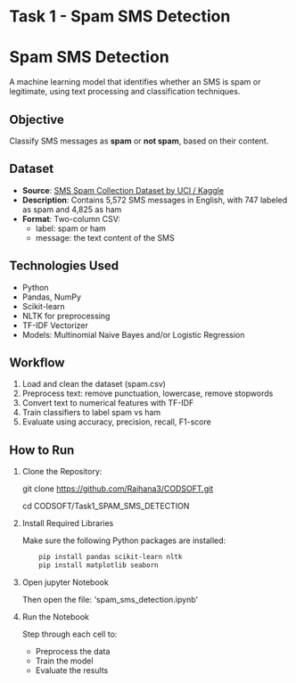 # Task 1 - Spam SMS Detection
# Spam SMS Detection 

A machine learning model that identifies whether an SMS is spam or legitimate, using text processing and classification techniques.

##  Objective

Classify SMS messages as **spam** or **not spam**, based on their content.

##  Dataset

- **Source**: [SMS Spam Collection Dataset by UCI / Kaggle](https://www.kaggle.com/datasets/uciml/sms-spam-collection-dataset)
- **Description**: Contains 5,572 SMS messages in English, with 747 labeled as spam and 4,825 as ham 
- **Format**: Two-column CSV:
  - label: spam or ham
  - message: the text content of the SMS

##  Technologies Used

- Python
- Pandas, NumPy
- Scikit-learn
- NLTK for preprocessing
- TF-IDF Vectorizer
- Models: Multinomial Naive Bayes and/or Logistic Regression

##  Workflow

1. Load and clean the dataset (spam.csv)
2. Preprocess text: remove punctuation, lowercase, remove stopwords
3. Convert text to numerical features with TF-IDF
4. Train classifiers to label spam vs ham
5. Evaluate using accuracy, precision, recall, F1-score

##  How to Run

1. Clone the Repository:
   
   git clone https://github.com/Raihana3/CODSOFT.git
   
   cd CODSOFT/Task1_SPAM_SMS_DETECTION

2. Install Required Libraries
   
   Make sure the following Python packages are installed:
   ```bash
       pip install pandas scikit-learn nltk
       pip install matplotlib seaborn

3. Open jupyter Notebook
   
     Then open the file: 'spam_sms_detection.ipynb'

4. Run the Notebook
   
      Step through each cell to:
      - Preprocess the data
      - Train the model
      - Evaluate the results

